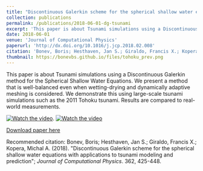 ```yaml
---
title: "Discontinuous Galerkin scheme for the spherical shallow water equations with applications to tsunami modeling and prediction"
collection: publications
permalink: /publications/2018-06-01-dg-tsunami
excerpt: 'This paper is about Tsunami simulations using a Discontinuous Galerkin method for the Spherical Shallow Water Equations. We present a method that is well-balanced even when wetting-drying and dynamically adaptive meshing is considered. We demonstrate this using large-scale tsunami simulations such as the 2011 Tohoku tsunami. Results are compared to real-world measurements.'
date: 2018-06-01
venue: 'Journal of Computational Physics'
paperurl: 'http://dx.doi.org/10.1016/j.jcp.2018.02.008'
citation: 'Bonev, Boris; Hesthaven, Jan S.; Giraldo, Francis X.; Kopera, Michal A. (2018). &quot;Discontinuous Galerkin scheme for the spherical shallow water equations with applications to tsunami modeling and prediction.&quot; <i>Journal of Computational Physics</i>. 362, 425-448.'
thumbnail: https://bonevbs.github.io/files/tohoku_prev.png
---
```

This paper is about Tsunami simulations using a Discontinuous Galerkin method for the Spherical Shallow Water Equations. We present a method that is well-balanced even when wetting-drying and dynamically adaptive meshing is considered. We demonstrate this using large-scale tsunami simulations such as the 2011 Tohoku tsunami. Results are compared to real-world measurements.

[![Watch the video](https://bonevbs.github.io/files/amr_showcase_prev.png)](https://bonevbs.github.io/files/amr_showcase.mp4).
[![Watch the video](https://bonevbs.github.io/files/tohoku_prev.png)](https://bonevbs.github.io/files/tohoku.mp4)  

[Download paper here](https://infoscience.epfl.ch/record/232449?ln=en)

Recommended citation: Bonev, Boris; Hesthaven, Jan S.; Giraldo, Francis X.; Kopera, Michal A. (2018). "Discontinuous Galerkin scheme for the spherical shallow water equations with applications to tsunami modeling and prediction"; <i>Journal of Computational Physics</i>. 362, 425-448.
